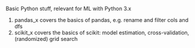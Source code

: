 Basic Python stuff, relevant for ML with Python 3.x

1) pandas_x covers the basics of pandas, e.g. rename and filter cols and dfs
2) scikit_x covers the basics of scikit: model estimation, cross-validation, (randomized) grid search
